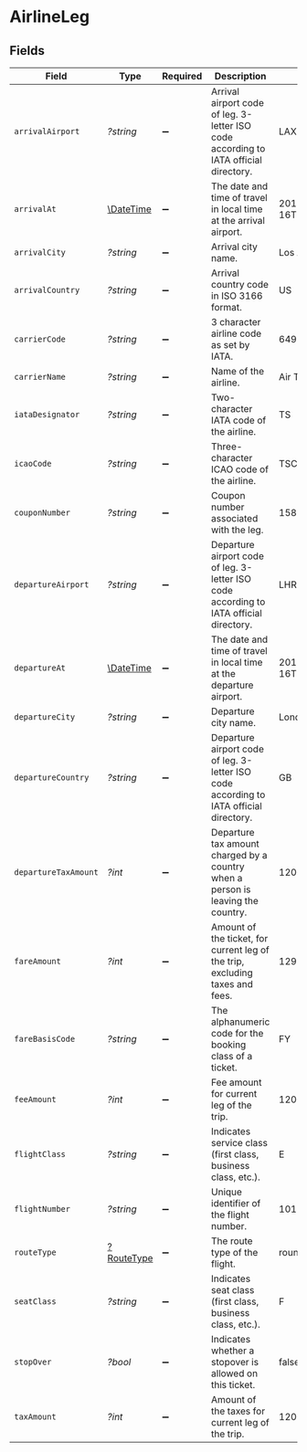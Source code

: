 # AirlineLeg


## Fields

| Field                                                                                  | Type                                                                                   | Required                                                                               | Description                                                                            | Example                                                                                |
| -------------------------------------------------------------------------------------- | -------------------------------------------------------------------------------------- | -------------------------------------------------------------------------------------- | -------------------------------------------------------------------------------------- | -------------------------------------------------------------------------------------- |
| `arrivalAirport`                                                                       | *?string*                                                                              | :heavy_minus_sign:                                                                     | Arrival airport code of leg. 3-letter ISO code according to IATA official directory.   | LAX                                                                                    |
| `arrivalAt`                                                                            | [\DateTime](https://www.php.net/manual/en/class.datetime.php)                          | :heavy_minus_sign:                                                                     | The date and time of travel in local time at the arrival airport.                      | 2013-07-16T19:23:00.000+00:00                                                          |
| `arrivalCity`                                                                          | *?string*                                                                              | :heavy_minus_sign:                                                                     | Arrival city name.                                                                     | Los Angeles                                                                            |
| `arrivalCountry`                                                                       | *?string*                                                                              | :heavy_minus_sign:                                                                     | Arrival country code in ISO 3166 format.                                               | US                                                                                     |
| `carrierCode`                                                                          | *?string*                                                                              | :heavy_minus_sign:                                                                     | 3 character airline code as set by IATA.                                               | 649                                                                                    |
| `carrierName`                                                                          | *?string*                                                                              | :heavy_minus_sign:                                                                     | Name of the airline.                                                                   | Air Transat A.T. Inc                                                                   |
| `iataDesignator`                                                                       | *?string*                                                                              | :heavy_minus_sign:                                                                     | Two-character IATA code of the airline.                                                | TS                                                                                     |
| `icaoCode`                                                                             | *?string*                                                                              | :heavy_minus_sign:                                                                     | Three-character ICAO code of the airline.                                              | TSC                                                                                    |
| `couponNumber`                                                                         | *?string*                                                                              | :heavy_minus_sign:                                                                     | Coupon number associated with the leg.                                                 | 15885566                                                                               |
| `departureAirport`                                                                     | *?string*                                                                              | :heavy_minus_sign:                                                                     | Departure airport code of leg. 3-letter ISO code according to IATA official directory. | LHR                                                                                    |
| `departureAt`                                                                          | [\DateTime](https://www.php.net/manual/en/class.datetime.php)                          | :heavy_minus_sign:                                                                     | The date and time of travel in local time at the departure airport.                    | 2013-07-16T19:23:00.000+00:00                                                          |
| `departureCity`                                                                        | *?string*                                                                              | :heavy_minus_sign:                                                                     | Departure city name.                                                                   | London                                                                                 |
| `departureCountry`                                                                     | *?string*                                                                              | :heavy_minus_sign:                                                                     | Departure airport code of leg. 3-letter ISO code according to IATA official directory. | GB                                                                                     |
| `departureTaxAmount`                                                                   | *?int*                                                                                 | :heavy_minus_sign:                                                                     | Departure tax amount charged by a country when a person is leaving the country.        | 1200                                                                                   |
| `fareAmount`                                                                           | *?int*                                                                                 | :heavy_minus_sign:                                                                     | Amount of the ticket, for current leg of the trip, excluding taxes and fees.           | 129900                                                                                 |
| `fareBasisCode`                                                                        | *?string*                                                                              | :heavy_minus_sign:                                                                     | The alphanumeric code for the booking class of a ticket.                               | FY                                                                                     |
| `feeAmount`                                                                            | *?int*                                                                                 | :heavy_minus_sign:                                                                     | Fee amount for current leg of the trip.                                                | 1200                                                                                   |
| `flightClass`                                                                          | *?string*                                                                              | :heavy_minus_sign:                                                                     | Indicates service class (first class, business class, etc.).                           | E                                                                                      |
| `flightNumber`                                                                         | *?string*                                                                              | :heavy_minus_sign:                                                                     | Unique identifier of the flight number.                                                | 101                                                                                    |
| `routeType`                                                                            | [?RouteType](./RouteType.md)                                                           | :heavy_minus_sign:                                                                     | The route type of the flight.                                                          | round_trip                                                                             |
| `seatClass`                                                                            | *?string*                                                                              | :heavy_minus_sign:                                                                     | Indicates seat class (first class, business class, etc.).                              | F                                                                                      |
| `stopOver`                                                                             | *?bool*                                                                                | :heavy_minus_sign:                                                                     | Indicates whether a stopover is allowed on this ticket.                                | false                                                                                  |
| `taxAmount`                                                                            | *?int*                                                                                 | :heavy_minus_sign:                                                                     | Amount of the taxes for current leg of the trip.                                       | 1200                                                                                   |